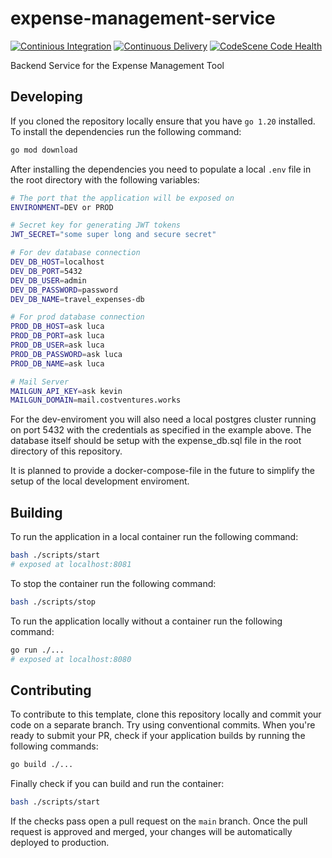 # expense-management-service

[![Continious Integration](https://github.com/Travel-Utilities-WWI21SEB/expense-management-service/actions/workflows/ci.yml/badge.svg?branch=main)](https://github.com/Travel-Utilities-WWI21SEB/expense-management-service/actions/workflows/ci.yml)
[![Continuous Delivery](https://github.com/Travel-Utilities-WWI21SEB/expense-management-service/actions/workflows/cd.yml/badge.svg?branch=main)](https://github.com/Travel-Utilities-WWI21SEB/expense-management-service/actions/workflows/cd.yml)
[![CodeScene Code Health](https://codescene.io/projects/39275/status-badges/code-health?component-name=Expense-management-service)](https://codescene.io/projects/39275/architecture/biomarkers?component=Expense-management-service)

Backend Service for the Expense Management Tool

## Developing

If you cloned the repository locally ensure that you have `go 1.20` installed. To install the dependencies run the following command:

```bash
go mod download
```

After installing the dependencies you need to populate a local `.env` file in the root directory with the following variables:

```bash
# The port that the application will be exposed on
ENVIRONMENT=DEV or PROD

# Secret key for generating JWT tokens
JWT_SECRET="some super long and secure secret"

# For dev database connection
DEV_DB_HOST=localhost
DEV_DB_PORT=5432
DEV_DB_USER=admin
DEV_DB_PASSWORD=password
DEV_DB_NAME=travel_expenses-db

# For prod database connection
PROD_DB_HOST=ask luca
PROD_DB_PORT=ask luca
PROD_DB_USER=ask luca
PROD_DB_PASSWORD=ask luca
PROD_DB_NAME=ask luca

# Mail Server
MAILGUN_API_KEY=ask kevin
MAILGUN_DOMAIN=mail.costventures.works
```

For the dev-enviroment you will also need a local postgres cluster running on port 5432 with the credentials as specified in the example above. The database itself should be setup with the expense_db.sql file in the root directory of this repository.

It is planned to provide a docker-compose-file in the future to simplify the setup of the local development enviroment.

## Building

To run the application in a local container run the following command:

```bash
bash ./scripts/start
# exposed at localhost:8081
```

To stop the container run the following command:

```bash
bash ./scripts/stop
```

To run the application locally without a container run the following command:

```bash
go run ./...
# exposed at localhost:8080
```

## Contributing

To contribute to this template, clone this repository locally and commit your code on a separate branch. Try using conventional commits. When you're ready to submit your PR, check if your application builds by running the following commands:

```bash
go build ./...
```

Finally check if you can build and run the container:

```bash
bash ./scripts/start
```

If the checks pass open a pull request on the `main` branch. Once the pull request is approved and merged, your changes will be automatically deployed to production.
